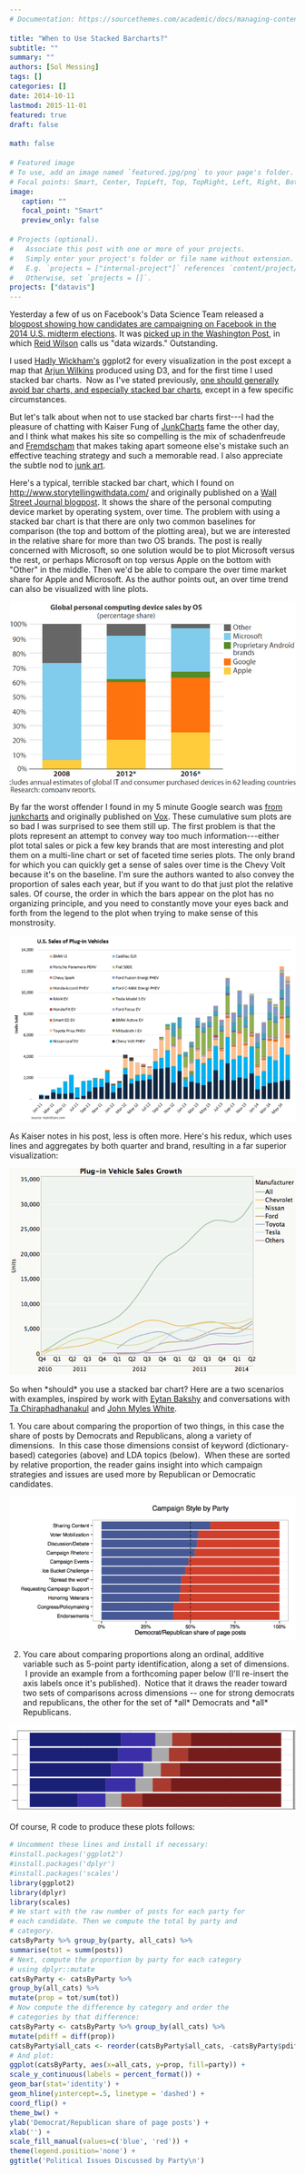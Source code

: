 ```yaml
---
# Documentation: https://sourcethemes.com/academic/docs/managing-content/

title: "When to Use Stacked Barcharts?"
subtitle: ""
summary: ""
authors: [Sol Messing]
tags: []
categories: []
date: 2014-10-11
lastmod: 2015-11-01
featured: true
draft: false

math: false

# Featured image
# To use, add an image named `featured.jpg/png` to your page's folder.
# Focal points: Smart, Center, TopLeft, Top, TopRight, Left, Right, BottomLeft, Bottom, BottomRight.
image: 
   caption: ""
   focal_point: "Smart"
   preview_only: false

# Projects (optional).
#   Associate this post with one or more of your projects.
#   Simply enter your project's folder or file name without extension.
#   E.g. `projects = ["internal-project"]` references `content/project/deep-learning/index.md`.
#   Otherwise, set `projects = []`.
projects: ["datavis"]
---
```


Yesterday a few of us on Facebook's Data Science Team released a [blogpost showing how candidates are campaigning on Facebook in the 2014 U.S. midterm elections](https://www.facebook.com/notes/10152581594083859/). It was [picked up in the Washington Post](http://www.washingtonpost.com/blogs/govbeat/wp/2014/10/10/how-candidates-use-facebook-motivation-more-than-persuasion/), in which [Reid Wilson](http://www.washingtonpost.com/people/reid-wilson) calls us \"data wizards.\" Outstanding.

I used [Hadly Wickham\'s](http://had.co.nz/) ggplot2 for every visualization in the post except a map that [Arjun Wilkins](http://web.stanford.edu/~arjunw/) produced using D3, and for the first time I used stacked bar charts.  Now as I\'ve stated previously, [one should generally avoid bar charts, and especially stacked bar charts](/post/visualization-series-insight-from-cleveland-and-tufte-on-plotting-numeric-data-by-groups), except in a few specific circumstances.

But let\'s talk about when not to use stacked bar charts first\-\--I had the pleasure of chatting with Kaiser Fung of [JunkCharts](http://junkcharts.typepad.com/) fame the other day, and I think what makes his site so compelling is the mix of schadenfreude and [Fremdscham](http://betterthanenglish.com/fremdscham-german/) that makes taking apart someone else\'s mistake such an effective teaching strategy and such a memorable read. I also appreciate the subtle nod to [junk art](https://en.wikipedia.org/wiki/Found_object).

Here\'s a typical, terrible stacked bar chart, which I found on http://www.storytellingwithdata.com/ and originally published on a [Wall Street Journal blogpost](http://blogs.wsj.com/digits/2012/10/22/microsoft-windows-8-forrester/). It shows the share of the personal computing device market by operating system, over time. The problem with using a stacked bar chart is that there are only two common baselines for comparison (the top and bottom of the plotting area), but we are interested in the relative share for more than two OS brands. The post is really concerned with Microsoft, so one solution would be to plot Microsoft versus the rest, or perhaps Microsoft on top versus Apple on the bottom with \"Other\" in the middle. Then we\'d be able to compare the over time market share for Apple and Microsoft. As the author points out, an over time trend can also be visualized with line plots.

![](/img/b5e194c5114b79478a7ffcf600b18cd205a3a1b7.jpg)

By far the worst offender I found in my 5 minute Google search was [from junkcharts](http://junkcharts.typepad.com/junk_charts/2014/08/one-guaranteed-to-make-stephen-few-cry-.html) and originally published on [Vox](http://www.vox.com/2014/7/28/5944065/electric-cars-plug-in-vehicles-rising-sales-US). These cumulative sum plots are so bad I was surprised to see them still up. The first problem is that the plots represent an attempt to convey way too much information\-\--either plot total sales or pick a few key brands that are most interesting and plot them on a multi-line chart or set of faceted time series plots. The only brand for which you can quickly get a sense of sales over time is the Chevy Volt because it\'s on the baseline. I\'m sure the authors wanted to also convey the proportion of sales each year, but if you want to do that just plot the relative sales. Of course, the order in which the bars appear on the plot has no organizing principle, and you need to constantly move your eyes back and forth from the legend to the plot when trying to make sense of this monstrosity.

![](/img/a1281b5624937d4bf8069706e74028aeb8f9952d.png)

As Kaiser notes in his post, less is often more. Here\'s his redux, which uses lines and aggregates by both quarter and brand, resulting in a far superior visualization:

![](/img/df59a98319dbf363b90514243d0ded9d9aa191ce.png)

So when \*should\* you use a stacked bar chart? Here are a two scenarios with examples, inspired by work with [Eytan Bakshy](http://eytan.github.io/) and conversations with [Ta Chiraphadhanakul](http://ta.virot.me/) and [John Myles White](http://www.johnmyleswhite.com/).

1. You care about comparing the proportion of two things, in this case the share of posts by Democrats and Republicans, along a variety of dimensions.  In this case those dimensions consist of keyword (dictionary-based) categories (above) and LDA topics (below).  When these are sorted by relative proportion, the reader gains insight into which campaign strategies and issues are used more by Republican or Democratic candidates.

![](/img/b16c48bc6a47363ced0e685cb506df99e15e0a73.png)

2. You care about comparing proportions along an ordinal, additive variable such as 5-point party identification, along a set of dimensions.  I provide an example from a forthcoming paper below (I\'ll re-insert the axis labels once it\'s published).  Notice that it draws the reader toward two sets of comparisons across dimensions \-- one for strong democrats and republicans, the other for the set of \*all\* Democrats and \*all\* Republicans.

![](/img/312fb516b818733414acbe395ded53b8424f37a2.png)

Of course, R code to produce these plots follows:

```r
# Uncomment these lines and install if necessary:
#install.packages('ggplot2')
#install.packages('dplyr')
#install.packages('scales')
library(ggplot2)
library(dplyr)
library(scales)
# We start with the raw number of posts for each party for
# each candidate. Then we compute the total by party and
# category.
catsByParty %>% group_by(party, all_cats) %>%
summarise(tot = summ(posts))
# Next, compute the proportion by party for each category
# using dplyr::mutate
catsByParty <- catsByParty %>%
group_by(all_cats) %>%
mutate(prop = tot/sum(tot))
# Now compute the difference by category and order the
# categories by that difference:
catsByParty <- catsByParty %>% group_by(all_cats) %>%
mutate(pdiff = diff(prop))
catsByParty$all_cats <- reorder(catsByParty$all_cats, -catsByParty$pdiff)
# And plot:
ggplot(catsByParty, aes(x=all_cats, y=prop, fill=party)) +
scale_y_continuous(labels = percent_format()) +
geom_bar(stat='identity') +
geom_hline(yintercept=.5, linetype = 'dashed') +
coord_flip() +
theme_bw() +
ylab('Democrat/Republican share of page posts') +
xlab('') +
scale_fill_manual(values=c('blue', 'red')) +
theme(legend.position='none') +
ggtitle('Political Issues Discussed by Party\n')
```
